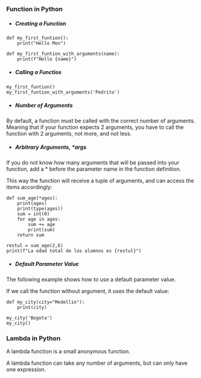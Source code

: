### Function in Python

- ##### Creating a Function

```
def my_first_funtion():
    print("Hello Mon")    

def my_first_funtion_with_arguments(name):
    print(f"Hello {name}")
```

- ##### Calling a Functios

```
my_first_funtion()
my_first_funtion_with_arguments('Pedrito')
```

- ##### Number of Arguments
By default, a function must be called with the correct number of arguments. Meaning that if your function expects 2 arguments, you have to call the function with 2 arguments, not more, and not less.

- ##### Arbitrary Arguments, *args
If you do not know how many arguments that will be passed into your function, add a * before the parameter name in the function definition.

This way the function will receive a tuple of arguments, and can access the items accordingly:
```
def sum_age(*ages):
    print(ages)
    print(type(ages))
    sum = int(0)
    for age in ages:
        sum += age
        print(sum)
    return sum

restul = sum_age(2,6)
print(f"La edad total de los alumnos es {restul}")
```

- ##### Default Parameter Value
The following example shows how to use a default parameter value.

If we call the function without argument, it uses the default value:

```
def my_city(city="Medellin"):
    print(city)

my_city('Bogota')
my_city()
```


### Lambda in Python

A lambda function is a small anonymous function.

A lambda function can take any number of arguments, but can only have one expression.